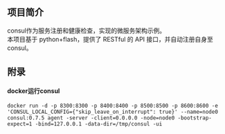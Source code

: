 ## 项目简介
consul作为服务注册和健康检查，实现的微服务架构示例。  
本项目基于 python+flash，提供了 RESTful 的 API 接口，并自动注册自身至consul。

## 附录
#### docker运行consul
```
docker run -d -p 8300:8300 -p 8400:8400 -p 8500:8500 -p 8600:8600 -e 'CONSUL_LOCAL_CONFIG={"skip_leave_on_interrupt": true}' --name=node0 consul:0.7.5 agent -server -client=0.0.0.0 -node=node0 -bootstrap-expect=1 -bind=127.0.0.1 -data-dir=/tmp/consul -ui
```
